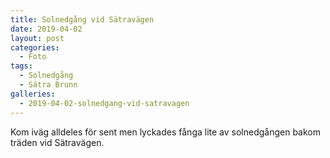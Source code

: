 ```yaml
---
title: Solnedgång vid Sätravägen
date: 2019-04-02
layout: post
categories:
  - Foto
tags:
  - Solnedgång
  - Sätra Brunn
galleries:
  - 2019-04-02-solnedgang-vid-satravagen
---
```


Kom iväg alldeles för sent men lyckades fånga lite av solnedgången bakom träden vid Sätravägen.
